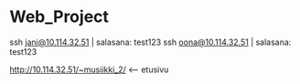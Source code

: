 # Web_Project

ssh jani@10.114.32.51 | salasana: test123
ssh oona@10.114.32.51 | salasana: test123


http://10.114.32.51/~musiikki_2/ <-- etusivu
